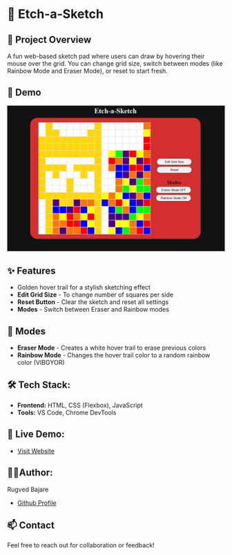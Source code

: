 # 🎨 Etch-a-Sketch

## 🧾 Project Overview
A fun web-based sketch pad where users can draw by hovering their mouse over the grid. You can change grid size, switch between modes (like Rainbow Mode and Eraser Mode), or reset to start fresh.

## 🎨 Demo
![Etch-a-Sketch Screenshot](./Etch-a-Sketch.png)


## ✨ Features
- Golden hover trail for a stylish sketching effect
- **Edit Grid Size** -  To change number of squares per side
- **Reset Button** - Clear the sketch and reset all settings
- **Modes** - Switch between Eraser and Rainbow modes

## 🎨 Modes
- **Eraser Mode** - Creates a white hover trail to erase previous colors
- **Rainbow Mode** - Changes the hover trail color to a random rainbow color (VIBGYOR)

## 🛠️ Tech Stack:
- **Frontend:** HTML, CSS (Flexbox), JavaScript
- **Tools:** VS Code, Chrome DevTools

## 🚀 Live Demo:
- [Visit Website]()


## 👨‍💻Author:
Rugved Bajare
- [Github Profile](https://github.com/Rugved1218)

## 📫 Contact
Feel free to reach out for collaboration or feedback!

